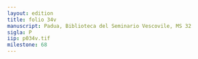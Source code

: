 ```yaml
---
layout: edition
title: folio 34v
manuscript: Padua, Biblioteca del Seminario Vescovile, MS 32
sigla: P
iip: p034v.tif
milestone: 68
---
```


